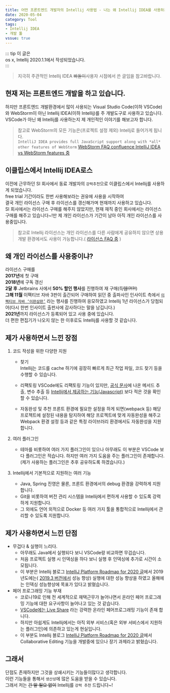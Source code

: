 ```yaml
---
title: 어떤 프론트엔드 개발자의 Intellij 사용법 - 나는 왜 Intellij IDEA를 사용하는가
date: 2020-05-04
category: Tool
tags:
- Intellij IDEA
- 개발 툴  
vssue: true
---
```


::: tip 이 글은  
os x, Intellij 2020.1.1에서 작성되었습니다.  
:::

> 지극히 주관적인 Intellij IDEA ~~빠돌이~~사용자 시점에서 쓴 글임을
> 참고바랍니다.


##  현재 저는 프론트엔드 개발을 하고 있습니다.
하지만 프론트엔드 개발환경에서 많이 사용되는 Visual Studio Code(이하 VSCode)와
WebStorm이 아닌 Intellij IDEA(이하 Intellij)를 주 개발도구로 사용하고
있습니다.  
VSCode가 아닌 왜 Intellij를 사용하는지 제 개인적인 이야기를 해보고자
합니다.
> 참고로 WebStorm의 모든 기능은(프로젝트 설정 제외) Intellj로 들어가게 됩니다.  
> `IntelliJ IDEA provides full JavaScript support along with *all* other
> features of WebStorm`
> [WebStorm FAQ confluence IntelliJ IDEA vs WebStorm features 중](https://confluence.jetbrains.com/display/WI/WebStorm+FAQ#WebStormFAQ-IntelliJIDEAvsWebStormfeatures)

##  이클립스에서 Intellij IDEA로스
이전에 근무하던 SI 회사에서 동료 개발자의 `강력추천`으로 이클립스에서 Intellij를
사용하게 되었습니다.  
free trial 기간이라도 한번 사용해보라는 권유에 사용을 시작하여  
결국 개인 라이선스 구매 후 라이선스를 갱신해가며 현재까지 사용하고 있습니다.  
SI 회사에서는 라이선스 구매를 해주지 않았지만, 현재 재직 중인 회사에서는 라이선스
구매를 해주고 있습니다~!만 제 개인 라이선스가 기간이 남아 아직 개인 라이선스를
사용중입니다.
> 참고로 Intellij 라이선스는 개인 라이선스를 다른 사람에게 공유하지 않으면 상용
> 개발 환경에서도 사용이 가능합니다.(
> [라이선스 FAQ 중](https://sales.jetbrains.com/hc/en-gb/articles/207241015-Can-I-use-my-personal-license-for-commercial-development-)
>)


##  왜 개인 라이선스를 사용중이냐?
라이선스 구매를  
**2017년**에 첫 구매  
**2018년**에 구독 갱신  
**2달 후** Jetbrains 사에서 **50% 할인 행사**를 진행하여 재
구매(~~득템!?!?!~~)  
**그해 11월** 이팩티브 자바 3판이 출간되어 구매하여 읽던 중 출파사인 인사이트
측에서
[`이펙티브 자바
‘이판삼판’`](https://blog.insightbook.co.kr/2018/11/22/%eb%8b%b9%ec%b2%a8%ec%9e%90-%eb%b0%9c%ed%91%9c-%ec%9d%b4%ed%8e%99%ed%8b%b0%eb%b8%8c-%ec%9e%90%eb%b0%94-%ec%9d%b4%ed%8c%90%ec%82%bc%ed%8c%90/)
라는 행사를 진행하여 응모하였고 Intellij 1년 라이선스가 당첨되어(다시 한번
인사이트 출판사에 감사하다는 말을 남깁니다.)  
**2021년**까지 라이선스가 등록되어 있고 사용 중에 있습니다.  
더 편한 편집기가 나오지 않는 한 이후로도 Intellij를 사용할 것 같습니다.


## 제가 사용하면서 느낀 장점
1. 코드 작성을 위한 다양한 지원
   - 찾기  
     Intellij는 코드를 cache 하기에 굉장히 빠르게 최근 작업 파일, 코드 찾기
     등을 수행할 수 있습니다.

   - 리팩토링 VSCode에도 리팩토링 기능이 있지만,
     [공식 문사](https://code.visualstudio.com/docs/editor/refactoring)에
     나온 메서드 추출, 변수 추출 등
     [Intellij에서 제공하는 기능(Javascript)](https://www.jetbrains.com/help/idea/specific-javascript-refactorings.html)
     보다 적은 것을 확인할 수 있습니다.

   - 자동완성 및 추천 프론트 환경에 필요한 설정을 하게 되면(webpack 등) 해당
     프로젝트에 설정된 내용을 탐지하여 해당 프로젝트에 맞게 자동완성을 해주고
     Webpack 환경 설정 등과 같은 특정 라이브러리 환경에서도 자동완성을
     지원합니다.

2. 여러 플러그인
   - 테마를 비롯하여 여러 가지 플러그인이 있으나 아무래도 이 부분은 VSCode 보다
     플러그인은 적습니다. 하지만 여러 가지 도움을 주는 플러그인이 존재합니다.
     (제가 사용하는 플러그인은 추후 공유하도록 하겠습니다.)

3. Intellij에서 기본적으로 지원하는 여러 기능
   - Java, Spring 진영은 물론, 프론트 환경에서의 debug 환경을 강력하게
     지원합니다.
   - Git을 비롯하여 버전 관리 시스템을 Intellij에서 편하게 사용할 수 있도록
     강력하게 지원합니다.
   - 그 외에도 언어 외적으로 Docker 등 여러 가지 툴을 통합적으로 Intellij에서
     관리할 수 있도록 지원합니다.



## 제가 사용하면서 느낀 단점
- 무겁다 & 실행이 느리다.
   - 아무래도 Java에서 실행되다 보니 VSCode랑 비교하면 무겁습니다.
  -  처음 프로젝트 실행 시 인덱싱을 하다 보니 실행 후 인덱싱에 추가로 시간이
     소모됩니다.
  -  이 부분은 Intellij 블로그
     [IntelliJ Platform Roadmap for 2020 글](https://blog.jetbrains.com/idea/2019/12/intellij-platform-roadmap-for-2020/)에서
     2019년도에는(
     [2019.3 버전에서](https://blog.jetbrains.com/idea/2019/10/preview-the-performance-improvements-in-intellij-idea-2019-3/)
     성능 향상) 실행에 대한 성능 향상을 하였고 올해에는 인덱싱 성능향상에 목표가
     있다고 밝혔습니다.
-  페어 프로그래밍 기능 부재
   - 코로나19로 인해 전 세계적으로 재택근무가 늘어나면서 온라인 페어 프로그래밍
     기능에 대한 요구사항이 늘어나고 있는 것 같습니다.
   - [VSCode에는 Live Share](https://visualstudio.microsoft.com/ko/services/live-share/) 라는 강력한 온라인 페어프로그래밍 기능이 존재
      합니다.
   -  하지만 아쉽게도 Intellij에서는 아직 외부 서비스(혹은 외부 서비스에서
      지원하는 플러그인)에 의존하고 있는게 현실입니다.
   - 이 부분도 Intellij 블로그
     [IntelliJ Platform Roadmap for 2020 글](https://blog.jetbrains.com/idea/2019/12/intellij-platform-roadmap-for-2020/)에서
     Collaborative Editing 기능을 개발중에 있으나 장기 과제라고 밝혔습니다.

## 그래서
단점도 존재하지만 그것을 상쇄시키는 기능들이많다고 생각합니다.  
이런 기능들을 통해서 `생산성`에 많은 도움을 받을 수 있습니다.  
그래서 저는 ~~긴 말 필요 없이~~ Intellij를 `강력 추천` 드립니다~!
